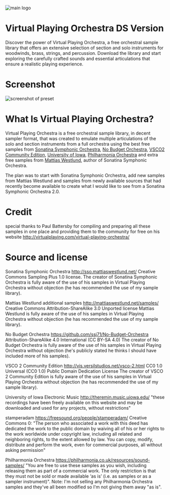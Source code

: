 ![main logo](https://github.com/eodowd/VirtualPlayingOrchestra/blob/main/Images/logo.png?raw=true)

# Virtual Playing Orchestra DS Version
Discover the power of Virtual Playing Orchestra, a free orchestral sample library that offers an extensive selection of section and solo instruments for woodwinds, brass, strings, and percussion. Download the library and start exploring the carefully crafted sounds and essential articulations that ensure a realistic playing experience. 

# Screenshot
![screenshot of preset](https://github.com/eodowd/VirtualPlayingOrchestra/blob/main/Images/Screenshot%202023-05-10%20164523.png?raw=true)

# What Is Virtual Playing Orchestra?

Virtual Playing Orchestra is a free orchestral sample library, in decent sampler format, that was created to emulate multiple articulations of the solo and section instruments from a full orchestra using the best free samples from [Sonatina Symphonic Orchestra](http://sso.mattiaswestlund.net/), [No Budget Orchestra](https://github.com/ssj71/No-Budget-Orchestra), [VSCO2 Community Edition](http://vis.versilstudios.net/vsco-2.html), [University of Iowa](http://theremin.music.uiowa.edu/), [Philharmonia Orchestra](http://www.philharmonia.co.uk/explore/make_music) and extra free samples from [Mattias Westlund](http://mattiaswestlund.net/samples/), author of Sonatina Symphonic Orchestra.

The plan was to start with Sonatina Symphonic Orchestra, add new samples from Mattias Westlund and samples from newly available sources that had recently become available to create what I would like to see from a Sonatina Symphonic Orchestra 2.0.

# Credit

special thanks to Paul Battersby for compiling and preparing all these samples in one place and providing them to the community for free on his website http://virtualplaying.com/virtual-playing-orchestra/

# Source and license

Sonatina Symphonic Orchestra http://sso.mattiaswestlund.net/
Creative Commons Sampling Plus 1.0 license.
The creator of Sonatina Symphonic Orchestra is fully aware of the use of his samples in Virtual Playing Orchestra without objection
(he has recommended the use of my sample library).

Mattias Westlund additional samples http://mattiaswestlund.net/samples/
Creative Commons Attribution-ShareAlike 3.0 Unported license
Mattias Westlund is fully aware of the use of his samples in Virtual Playing Orchestra without objection
(he has recommended the use of my sample library).

No Budget Orchestra https://github.com/ssj71/No-Budget-Orchestra
Attribution-ShareAlike 4.0 International (CC BY-SA 4.0)
The creator of No Budget Orchestra is fully aware of the use of his samples in Virtual Playing Orchestra without objection
(he's publicly stated he thinks I should have included more of his samples).

VSCO 2 Community Edition http://vis.versilstudios.net/vsco-2.html
CC0 1.0 Universal (CC0 1.0) Public Domain Dedication License
The creator of VSCO 2 Community Edition is fully aware of the use of his samples in Virtual Playing Orchestra without objection
(he has recommended the use of my sample library).

University of Iowa Electronic Music http://theremin.music.uiowa.edu/
"these recordings have been freely available on this website and may be downloaded and used for any projects, without restrictions"

stamperadam https://freesound.org/people/stamperadam/
Creative Commons 0: "The person who associated a work with this deed has dedicated the work to the public domain by waiving all of his or her rights to the work worldwide under copyright law, including all related and neighboring rights, to the extent allowed by law. You can copy, modify, distribute and perform the work, even for commercial purposes, all without asking permission"

Philharmonia Orchestra https://philharmonia.co.uk/resources/sound-samples/
"You are free to use these samples as you wish, including releasing them as part of a commercial work. The only restriction is that they must not be sold or made available ‘as is’ (i.e. as samples or as a sampler instrument)".
Note: I'm not selling any Philharmonia Orchestra samples and they've all been modified so I'm not giving them away "as is".

